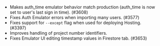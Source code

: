 - Makes auth_time emulator behavior match production (auth_time is now set to user's last sign in time). (#3608)
- Fixes Auth Emulator errors when importing many users. (#3577)
- Fixes support for `--except` flag when used for deploying Hosting. (#3397)
- Improves handling of project number identifiers.
- Fixes Emulator UI editing timestamp values in Firestore tab. (#3653)
